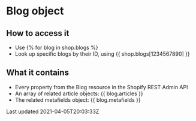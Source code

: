 # Blog object

## How to access it

- Use {% for blog in shop.blogs %}
- Look up specific blogs by their ID, using {{ shop.blogs[1234567890] }}

## What it contains

- Every property from the Blog resource in the Shopify REST Admin API
- An array of related article objects: {{ blog.articles }}
- The related metafields object: {{ blog.metafields }}

Last updated 2021-04-05T20:03:33Z